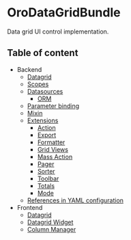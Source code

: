OroDataGridBundle
=================

Data grid UI control implementation.

Table of content
----------------

- Backend
    - [Datagrid](./Resources/doc/backend/datagrid.md)
    - [Scopes](./Resources/doc/backend/scopes.md)
    - [Datasources](./Resources/doc/backend/datasources.md)
        - [ORM](./Resources/doc/backend/datasources/orm.md)
    - [Parameter binding](./Resources/doc/backend/parameter_binding.md)
    - [Mixin](./Resources/doc/backend/mixin.md)
    - [Extensions](./Resources/doc/backend/extensions.md)
        - [Action](./Resources/doc/backend/extensions/action.md)
        - [Export](./Resources/doc/backend/extensions/export.md)
        - [Formatter](./Resources/doc/backend/extensions/formatter.md)
        - [Grid Views](./Resources/doc/backend/extensions/grid_views.md)
        - [Mass Action](./Resources/doc/backend/extensions/mass_action.md)
        - [Pager](./Resources/doc/backend/extensions/pager.md)
        - [Sorter](./Resources/doc/backend/extensions/sorter.md)
        - [Toolbar](./Resources/doc/backend/extensions/toolbar.md)
        - [Totals](./Resources/doc/backend/extensions/totals.md)
        - [Mode](./Resources/doc/backend/extensions/mode.md)
    - [References in YAML configuration](./Resources/doc/backend/references_in_configuration.md)
- Frontend
    - [Datagrid](./Resources/doc/frontend/datagrid.md)
    - [Datagrid Widget](./Resources/doc/frontend/datagrid_widget.md)
    - [Column Manager](./Resources/doc/frontend/column_manager.md)

